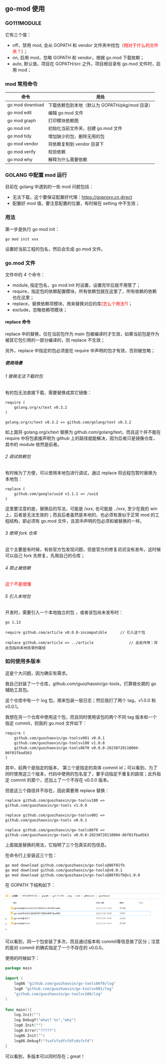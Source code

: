 ## go-mod 使用



### GO111MODULE

它有三个值：

- off，禁用 mod, 会从 GOPATH  和 vendor 文件夹中找包（<font color=red>相对于什么的文件夹？</font>）；
- on, 启用 mod，忽略 GOPATH  和 vendor，根据 go.mod 下载依赖；
- auto, 默认值，项目在 GOPATH/src 之外，项目根目录有 go.mod 文件时，启用 mod；



### mod 常用命令

| 命令            | 用处                                           |
| --------------- | ---------------------------------------------- |
| go mod download | 下载依赖包到本地（默认为 GOPATH/pkg/mod 目录） |
| go mod edit     | 编辑 go.mod 文件                               |
| go mod graph    | 打印模块依赖图                                 |
| go mod init     | 初始化当前文件夹，创建 go.mod 文件             |
| go mod tidy     | 增加缺少的包，删除无用的包                     |
| go mod vendor   | 将依赖复制到 vendor 目录下                     |
| go mod verify   | 校验依赖                                       |
| go mod why      | 解释为什么需要依赖                             |



### GOLANG 中配置 mod 运行

目前在 golang 中遇到的一些 mod 问题包括：

- 无法下载，这个要保证配置好代理：https://goproxy.cn,direct
- 配置好 mod 值，要注意配置的位置，有时候在 setting 中不生效；



### 用法

第一步是执行 go mod init：

```shell
go mod init xxx
```

设置好当前工程的包名，然后会生成 go.mod 文件。



### go.mod 文件

文件中的  4 个命令：

- module, 指定包名，go mod init 时设置，设置完毕后就不用管了；
- require，指定包的依赖配置模块，所有依赖包就在这里了，所有依赖的依赖也在这里；
- replace，替换依赖项模块，用来替换对应的库<font color=red>(怎么个用法?)</font>；
- exclude，忽略依赖项模块；



#### replace 命令

replace  中的替换，仅在当前包作为 main 包被编译时才生效，如果当前包是作为被其它包引用的一部分编译的，则 replace 不生效；

另外，replace 中指定的包必须是在 require 中声明的包才有效，否则被忽略；



##### 使用场景

###### 1 替换无法下载的包

有的包无法直接下载，需要替换成其它镜像：

```shell
require (
    golang.org/x/text v0.3.2
)

golang.org/x/text v0.3.2 => github.com/golang/text v0.3.2
```

如上面将  golang.org/x/text 替换为 github.com/golang/text，而且这个并不能在 require 中将包直接声明为 github 上的路径就能解决，因为后者只是镜像仓库，其中的 module 依然是前者。



###### 2 调试依赖包

有时候为了方便，可以使用本地包进行调试，通过 replace 将远程包暂时替换为本地包：

```shell
replace (
	github.com/google/uuid v1.1.1 => /uuid
)
```

这里要注意的是，替换后的写法，可能是 /xxx, 也可能是 ../xxx, 至少在我的 win 上，后者是无法生效的；而且后者虽然是本地的，也必须有类似于正常 mod 的工程结构，即必须有 go.mod 文件，且其中声明的包必须和被替换的一样。



###### 3 使用 fork 仓库

这个主要是有时候，有些官方包发现问题，但是官方的修复迟迟没有发布，这时候可以自己 fork 先修复，先用自己的仓库；



###### 4 禁止被依赖

<font color=red>这个不是很懂</font>



###### 5 引入本地包

开发时，需要引入一个本地独立的包 ，或者该包尚未发布时：



```
go 1.13
 
require github.com/article v0.0.0-incompatible		// 引入这个包
 
replace github.com/article => ../article    			// 此处作用：将此包指向本地目录的路径
```



### 如何使用多版本

这是个大问题，因为确实有需求。

我自己封装了一个仓库，github.com/guozhaoxin/go-tools，打算做长期的 go 辅助工具包。

这个仓库中有一个 log 包，用来包装一层日志；然后我打了两个 tag，v1.0.0 和 v0.0.1。

我想在另一个仓库中使用这个包，而且同时使用该包的两个不同 tag 版本和一个指定  commit，则我的 go.mod 文件如下：



```shell
require (
	github.com/guozhaoxin/go-toolsv001 v0.0.1
	github.com/guozhaoxin/go-toolsv100 v1.0.0
	github.com/guozhaoxin/go-tools86f0 v0.0.0-20230720110004-86f01fbad563
)
```

其中，前两个是指定的版本， 第三个是指定的具体 commit id；可以看到，为了同时使用这三个版本，代码中使用的包名变了，要手动指定不重复的路径；此外指定  commit 的那个，还加上了一个不存在 v0.0.0 版本。

但是这三个路径并不存在，因此需要用 replace 替换：

```shell
replace github.com/guozhaoxin/go-toolsv100 => github.com/guozhaoxin/go-tools v1.0.0

replace github.com/guozhaoxin/go-toolsv001 => github.com/guozhaoxin/go-tools v0.0.1

replace github.com/guozhaoxin/go-tools86f0 => github.com/guozhaoxin/go-tools v0.0.0-20230720110004-86f01fbad563
```

上面就是替换的用法，它指明了三个包真实的包信息。

在命令行上安装这三个包：

```shell
go mod download github.com/guozhaoxin/go-tools@86f01fb
go mod download github.com/guozhaoxin/go-tools@v0.0.1
go mod download github.com/guozhaoxin/go-tools@86f01fb@v1.0.0
```

在 GOPATH 下结构如下：

![multi-version](./multi-version.png)

可以看到，同一个包安装了多次，而且通过版本和 commit等信息做了区分；注意的是对 commit 的确实指定了一个不存在的 v0.0.0。

使用的时候如下：

```go
package main

import (
	log86 "github.com/guozhaoxin/go-tools86f0/log"
	log0 "github.com/guozhaoxin/go-toolsv001/log"
	"github.com/guozhaoxin/go-toolsv100/log"
)

func main(){
	log.Init("")
	log.Debugf("what? %s","why")
	log0.Init("")
	log0.Error("?????")
	log86.Init("")
	log86.Debugf("fsafsfsdfsfdfsdsfsfd")
}

```

可以看到，多版本可以同时存在；great！
